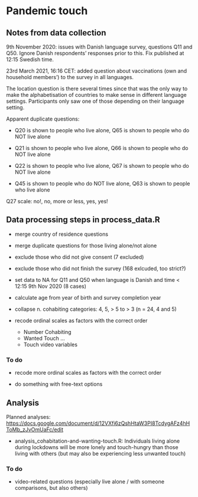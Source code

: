 # Pandemic touch
 
## Notes from data collection

9th November 2020: issues with Danish language survey, questions Q11 and Q50.  Ignore Danish respondents’ responses prior to this. Fix published at 12:15 Swedish time. 

23rd March 2021, 16:16 CET: added question about vaccinations (own and household members’) to the survey in all languages. 

The location question is there several times since that was the only way to make the alphabetisation of countries to make sense in different language settings. Participants only saw one of those depending on their language setting.

Apparent duplicate questions:

- Q20 is shown to people who live alone, Q65 is shown to people who do NOT live alone

- Q21 is shown to people who live alone, Q66 is shown to people who do NOT live alone

- Q22 is shown to people who live alone, Q67 is shown to people who do NOT live alone

- Q45 is shown to people who do NOT live alone, Q63 is shown to people who live alone

Q27 scale: no!, no, more or less, yes, yes!

## Data processing steps in process_data.R

- merge country of residence questions 

- merge duplicate questions for those living alone/not alone

- exclude those who did not give consent (7 excluded)

- exclude those who did not finish the survey (168 exlcuded, too strict?)

- set data to NA for Q11 and Q50 when language is Danish and time < 12:15 9th Nov 2020 (8 cases)

- calculate age from year of birth and survey completion year

- collapse n. cohabiting categories: 4, 5, > 5 to > 3 (n = 24, 4 and 5)

- recode ordinal scales as factors with the correct order
    + Number Cohabiting
    + Wanted Touch ...
    + Touch video variables

### To do

- recode more ordinal scales as factors with the correct order

- do something with free-text options

## Analysis 
Planned analyses: https://docs.google.com/document/d/12VXfi6zQshHtaW3PI8TcdygAFz4hHToMb_zJvOmUaFc/edit 

- analysis_cohabitation-and-wanting-touch.R: Individuals living alone during lockdowns will be more lonely and touch-hungry than those living with others (but may also be experiencing less unwanted touch)

### To do

- video-related questions (especially live alone / with someone comparisons, but also others)